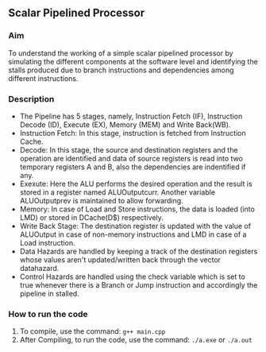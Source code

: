 ## Scalar Pipelined Processor 
   
### Aim
To understand the working of a simple scalar pipelined processor by simulating the different components at the software level and identifying the stalls produced due to branch instructions and dependencies among different instructions.

### Description
* The Pipeline has 5 stages, namely, Instruction Fetch (IF), Instruction Decode (ID), Execute (EX), Memory (MEM) and Write Back(WB).
* Instruction Fetch: In this stage, instruction is fetched from Instruction Cache.
* Decode: In this stage, the source and destination registers and the operation are identified and data of source registers is read into two temporary registers A and B, also the dependencies are indentified if any.
* Exexute: Here the ALU performs the desired operation and the result is stored in a register named ALUOutputcurr. Another variable ALUOutputprev is maintained to allow forwarding.
* Memory: In case of Load and Store instructions, the data is loaded (into LMD) or stored in DCache(D$) respectively.
* Write Back Stage: The destination register is updated with the value of ALUOutput in case of non-memory instructions and LMD in case of a Load instruction.
* Data Hazards are handled by keeping a track of the destination registers whose values aren't updated/written back through the vector datahazard.
* Control Hazards are handled using the check variable which is set to true whenever there is a Branch or Jump instruction and accordingly the pipeline in stalled.
  
### How to run the code
 1. To compile, use the command:
           `g++ main.cpp`
 2. After Compiling, to run the code, use the command:
            `./a.exe` or `./a.out`
